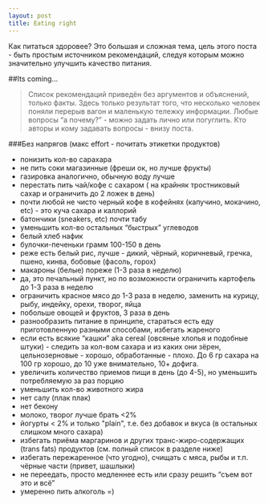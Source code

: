 ```yaml
---
layout: post
title: Eating right
---
```


Как питаться здоровее? Это большая и сложная тема, цель этого поста - быть простым источником рекомендаций, следуя которым можно значительно улучшить качество питания.

##Its coming...
<blockquote class="block green-block">
 	<p>Список рекомендаций приведён без аргументов и объяснений, только факты. Здесь только результат того, что несколько человек поняли перерыв вагон и маленькую тележку информации. Любые вопросы “а почему?” - можно задать лично или погуглить. Кто авторы и кому задавать вопросы - внизу поста.</p>
</blockquote>

###Без напрягов (макс effort - почитать этикетки продуктов) 
* понизить кол-во сарахара
 * не пить соки магазинные (фреши ок, но лучше фрукты)
 * газировка аналогично, обычную воду лучше
 * перестать пить чай/кофе с сахаром ( на крайняк тростниковый сахар и ограничить до 2 ложек в день)
 * почти любой не чисто черный кофе в кофейнях (капучино, мокачино, etc) - это куча сахара и каллорий
 * батончики (sneakers, etc) почти табу
* уменьшить кол-во остальных “быстрых” углеводов
 * белый хлеб нафик
 * булочки-печеньки грамм 100-150 в день
 * реже есть белый рис, лучше - дикий, чёрный, коричневый, гречка, пшено, кинва, бобовые (фасоль, горох)
 * макароны (белые) пореже (1-3 раза в неделю)
* да, это печальный пункт, но по возможности ограничить картофель до 1-3 раза в неделю
* ограничить красное мясо до 1-3 раза в неделю, заменить на курицу, рыбу, индейку, орехи, творог, яйца
* побольше овощей и фруктов, 3 раза в день
* разнообразить питание в принципе, стараться есть еду приготовленную разными способами, избегать жареного
* если есть всякие “кашки” aka cereal (овсяные хлопья и подобные штуки) - следить за кол-вом сахара и из каких они зёрен, цельнозерновые  - хорошо, обработанные - плохо. До 6 гр сахара на 100 гр хорошо, до 10 уже внимательно, 10+ дофига.
* увеличить количество приемов пищи в день (до 4-5), но уменьшить потребляемую за раз порцию
* уменьшить кол-во животного жира
* нет салу (плак плак)
* нет бекону
* молоко, творог лучше брать <2%
* йогурты < 2% и только "plain", т.е. без добавок и вкуса (в остальных слишком много сахара)
* избегать приёма маргаринов и других транс-жиро-содержащих (trans fats) продуктов (см. полный список в разделе ниже)
* избегать пережаренное (что угодно), счищать с мяса, рыбы и т.п. чёрные части (привет, шашлыки)
* не переедать, просто медленнее есть или сразу решить “съем вот это и всё”
* умеренно пить алкоголь =)